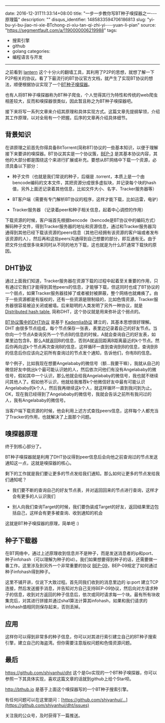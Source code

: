 
---
date: 2016-12-31T11:33:14+08:00
title: "一步一步教你写BT种子嗅探器之一---原理篇"
description: ""
disqus_identifier: 1485833594706186813
slug: "yi-bu-yi-bu-jiao-ni-xie-BTchong-zi-xiu-tan-qi-zhi-yi----yuan-li-pian"
source: "https://segmentfault.com/a/1190000006219988"
tags: 
- 搜索引擎 
- github 
- golang 
categories:
- 编程语言与开发
---

之前看到 [lantern](https://github.com/getlantern/lantern)
这个十分火的翻墙工具，其利用了P2P的思想，就想了解一下P2P相关的协议。看了下最流行的BT协议官方文档，就产生了实现BT协议的想法，顺便根据协议实现了一个[BT种子嗅探器](https://github.com/shiyanhui/dht)。

也有人将BT种子嗅探器称为BT种子爬虫，个人觉得其行为特性和传统的web爬虫相差较大，反而和嗅探器很类似，因此暂且称之为BT种子嗅探器吧。

接下来将写一系列文章来介绍其原理和具体实现方式。这篇文章先提纲挈领，介绍其工作原理，以对全局有一个把握。后序的文章再介绍具体细节。

背景知识
--------

在讲原理之前首先你得具备BitTorrent(简称BT)协议的一些基本知识，以便于理解接下来要讲的嗅探器。BT协议其实是一个协议簇，[BEP-3](http://www.bittorrent.org/beps/bep_0003.html)
是其基本协议内容，其他的大部分都是围绕这个来进行扩展或补充。要想从BT网络中下载一个资源，必须具备以下部分：

-   种子文件（也就是我们常说的种子，后缀是
    .torrent，本质上是一个由bencode编码的文本文件，其把资源分成很多虚拟块，并记录每个块的hash值，另外上面还记录着其他信息，比如文件大小、名字、Tracker服务器等）

-   BT客户端（需要有专门解析BT协议的程序，这样才能下载，比如迅雷，电驴）

-   Tracker服务器 （记录着peer和种子相关信息，起着中心调控的作用）

下载资源的时候，客户端首先根据bencode（bencode是BT协议中的编码方式）解码种子文件，得到Tracker服务器的地址和资源信息，通过和Tracker服务器沟通得到其他已经下载该资源的peers信息（其他已经拥有该资源的客户端或者发布该资源的人），然后再和这些peers沟通得到自己想要的部分，即互通有无。由于把文件分成很多块来同时从不同的地方下载，这也就是为什么BT通常下载快的原因。

DHT协议
-------

通过上面我们知道，Tracker服务器在资源下载的过程中起着至关重要的作用，只有通过它我们才能得到其他peers的信息，才能够下载，但这同时也成了BT协议的一个弱点，如果Tracker服务器挂掉了或者被封被屏蔽，整个网络也就瘫痪了。由于一些资源都是有版权的，还有一些资源是限制级的，比如色情资源，Tracker服务器很容易被迫关闭或被墙。后来聪明的人类发明了另外一种协议，就是
[Distributed hash
table](https://en.wikipedia.org/wiki/Distributed_hash_table),
简称DHT，这个协议就是用来弥补这个弱点的。

[BT协议簇中的DHT协议](http://www.bittorrent.org/beps/bep_0005.html)
是基于
[Kademlia协议](http://www.ic.unicamp.br/~bit/ensino/mo809_1s13/papers/P2P/Kademlia-%20A%20Peer-to-Peer%20Information%20System%20Based%20on%20the%20XOR%20Metric%20.pdf)
建立的，其基本思想很好理解。DHT
由很多节点组成，每个节点保存一张表，表里边记录着自己的好友节点。当你向一个节点A查询另外一个节点B的信息的时候，A就会查询自己的好友表，如果里边包含B，那么A就返回B的信息，否则A就返回距离B距离最近的k个节点。然后你再向这k个节点再次查询B的信息，这样循环一直到查询到B的信息，查询到B的信息后你应该向之前所有查询过的节点发个通知，告诉他们，你有B的信息。

举个例子，比如我现在想要Angelababy的微信号（额…我要干嘛），我就从自己的微信好友中挑出k个最可能认识她的人，然后依次问他们有没有Angelababy的微信号，假如其中一个认识，那么他就会给我Angelababy的微信号，我也就不继续问其他人了。假如他不认识，他就给我推荐k个他微信好友中最有可能认识Angelababy的k个人，然后我再继续这k个人，就这样循环一直到我问到为止。OK，现在我已经得到了Angelababy的微信号，我就会告诉之前所有我问过的人，我有Angelababy的微信号。

当客户端下载资源的时候，他会利用上述方式查找peers信息，这样每个人都充当了Tracker的作用，也就解决了上面那个问题。

嗅探器原理
----------

终于到核心部分了。

BT种子嗅探器就是利用了DHT协议得到peer信息后会向他之前查询过的节点发送通知这一点，这就是嗅探器的核心。

剩下的工作就是我们要让更多的节点发给我们通知。那么如何让更多的节点发给我们通知呢？

-   我们要不断的查询自己的好友节点表，并对返回回来的节点进行查询，这样才会有更多的人认识我们

-   别人向我们查询Target的时候，我们要伪装成Target的好友，返回结果里边包括自己，这样会有更多被查询、收到通知的机会

这就是BT种子嗅探器的原理，简单吧 :)

种子下载器
----------

在BT网络中，通过上述原理收到信息并不是种子，而是发送消息者的ip和port、种子infohash（可以理解为种子的id）。我们如果想要得到种子的话，还需要做一番工作。这里涉及到另外一个非常重要的协议
[BEP-09](http://www.bittorrent.org/beps/bep_0009.html)，BEP-09规定了如何通过种子infohash得到种子。

这里不铺开讲，仅说下大致过程。首先同我们收到的消息里边的 ip:port
建立TCP连接，然后发送握手消息，并告知对方自己支持BEP-09协议，然后向对方请求种子的信息，收到对方返回的种子信息后，依次或同时请求每一个块。最有所有块收集完后，对其进行拼接并通过sha1算法计算其infohash，如果和我们请求的infohash值相同则保存起来，否则丢掉。

应用
----

这样你可以得到非常多的种子信息，你可以对其进行索引建立自己的BT种子搜索引擎，建立自己的海盗湾。但你需要注意版权问题和色情资源问题。

最后
----

<https://github.com/shiyanhui/dht>
这个是Go实现的一个BT种子嗅探器，你可以参照一下其具体实现，喜欢这篇文章的话就到github上给个Star呗。

<http://bthub.io> 是基于上面这个嗅探器写的一个BT种子搜索引擎。

有任何问题可以在这里提问：[https://github.com/shiyanhui/...](https://github.com/shiyanhui/dht/issues)

关注我的公众号，及时获得下一篇推送。



